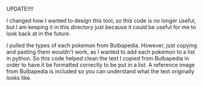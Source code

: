 UPDATE!!!! 


I changed how I wanted to design this tool, so this code is no longer useful, but I am keeping it in this directory just because it could be useful for me to look back at in the future.



I pulled the types of each pokemon from Bulbapedia. However, just copying and pasting them wouldn't work, as I wanted to add each pokemon to a list in python. 
So this code helped clean the text I copied from Bulbapedia in order to have it be formatted correctly to be put in a list.
A reference image from Bulbapedia is included so you can understand what the text originally looks like.
